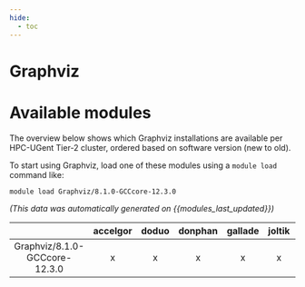 ```yaml
---
hide:
  - toc
---
```


Graphviz
========

# Available modules


The overview below shows which Graphviz installations are available per HPC-UGent Tier-2 cluster, ordered based on software version (new to old).

To start using Graphviz, load one of these modules using a `module load` command like:

```shell
module load Graphviz/8.1.0-GCCcore-12.3.0
```

*(This data was automatically generated on {{modules_last_updated}})*

| |accelgor|doduo|donphan|gallade|joltik|litleo|shinx|
| :---: | :---: | :---: | :---: | :---: | :---: | :---: | :---: |
|Graphviz/8.1.0-GCCcore-12.3.0|x|x|x|x|x|x|x|
